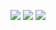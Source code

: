 
![](http://twitter.com/ls_pp/statuses/115999004554301440)
![](http://twitter.com/ls_pp/statuses/115998416072486913)
![](http://twitter.com/ls_pp/statuses/115944426983002112)